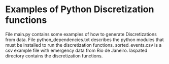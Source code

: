 # Examples of Python Discretization functions

File main.py contains some examples of how to generate Discretizations from data. File python_dependencies.txt describes the python modules that must be installed to run the discretization functions. sorted_events.csv is a csv example file with emergency data from Rio de Janeiro. laspated directory contains the discretization functions.


